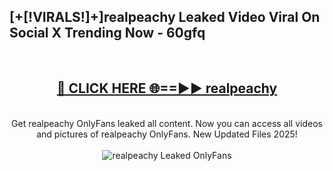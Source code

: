 <h2>[+[!VIRALS!]+]realpeachy Leaked Video Viral On Social X Trending Now - 60gfq</h2>
<br>
<div align="center">
<h2><a href="https://libra.edu.pl?realpeachy" rel="nofollow">🔴 CLICK HERE 🌐==►► realpeachy</a></h2>
<br>
Get realpeachy OnlyFans leaked all content. Now you can access all videos and pictures of realpeachy OnlyFans. New Updated Files 2025!
<br>
<br>
<a href="https://libra.edu.pl?realpeachy" rel="nofollow" data-target="animated-image.originalLink"><img src="https://i.ibb.co.com/WyWwxjT/player-gif2.gif" alt="realpeachy Leaked OnlyFans" style="max-width: 100%; display: inline-block;" data-target="animated-image.originalImage"></a>
</div>
<br>